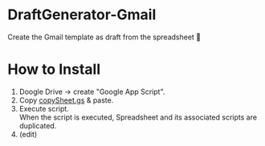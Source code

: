 # DraftGenerator-Gmail
Create the Gmail template as draft from the spreadsheet 📧

# How to Install
1. Doogle Drive -> create "Google App Script".
2. Copy [copySheet.gs](https://github.com/c-nao27/DraftGenerator-Gmail/blob/master/copySheet.gs) & paste.
3. Execute script.  
   When the script is executed, Spreadsheet and its associated scripts are duplicated.
4. (edit)


# 
